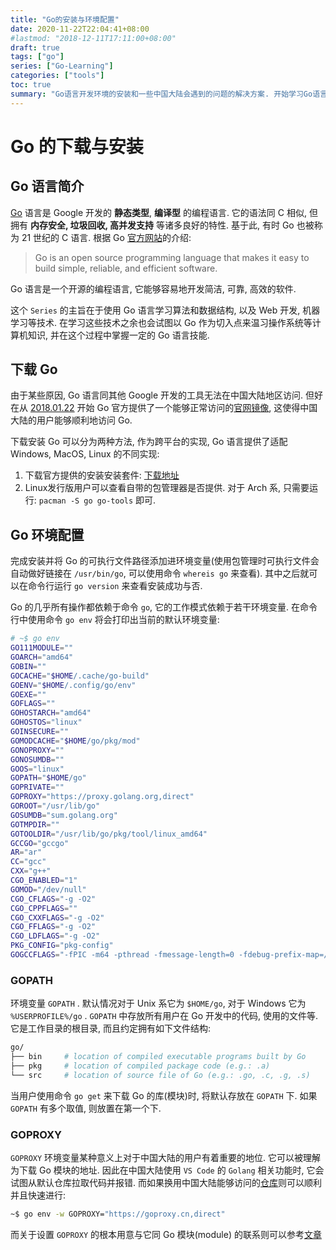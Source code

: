 ```yaml
---
title: "Go的安装与环境配置"
date: 2020-11-22T22:04:41+08:00
#lastmod: "2018-12-11T17:11:00+08:00"
draft: true
tags: ["go"]
series: ["Go-Learning"]
categories: ["tools"]
toc: true
summary: "Go语言开发环境的安装和一些中国大陆会遇到的问题的解决方案. 开始学习Go语言来丰富自己的知识和技能!"
---
```


# Go 的下载与安装

## Go 语言简介

[Go][1] 语言是 Google 开发的 **静态类型**, **编译型** 的编程语言. 它的语法同 C 相似, 但拥有 **内存安全, 垃圾回收, 高并发支持** 等诸多良好的特性. 基于此, 有时 Go 也被称为 21 世纪的 C 语言. 根据 Go [官方网站][2]的介绍:

> Go is an open source programming language that makes it easy to build simple, reliable, and efficient software. 

Go 语言是一个开源的编程语言, 它能够容易地开发简洁, 可靠, 高效的软件. 

这个 `Series` 的主旨在于使用 Go 语言学习算法和数据结构, 以及 Web 开发, 机器学习等技术. 在学习这些技术之余也会试图以 Go 作为切入点来温习操作系统等计算机知识, 并在这个过程中掌握一定的 Go 语言技能.

## 下载 Go

由于某些原因, Go 语言同其他 Google 开发的工具无法在中国大陆地区访问. 但好在从 [2018.01.22][4] 开始 Go 官方提供了一个能够正常访问的[官网镜像][3], 这使得中国大陆的用户能够顺利地访问 Go. 

下载安装 Go 可以分为两种方法, 作为跨平台的实现, Go 语言提供了适配 Windows, MacOS, Linux 的不同实现:

1.  下载官方提供的安装安装套件: [下载地址][5]
2.  Linux发行版用户可以查看自带的包管理器是否提供. 对于 Arch 系, 只需要运行: `pacman -S go go-tools` 即可.

## Go 环境配置

完成安装并将 Go 的可执行文件路径添加进环境变量(使用包管理时可执行文件会自动做好链接在 `/usr/bin/go`, 可以使用命令 `whereis go` 来查看). 其中之后就可以在命令行运行 `go version` 来查看安装成功与否. 

Go 的几乎所有操作都依赖于命令 `go`, 它的工作模式依赖于若干环境变量. 在命令行中使用命令 `go env` 将会打印出当前的默认环境变量:

```bash
# ~$ go env
GO111MODULE=""
GOARCH="amd64"
GOBIN=""
GOCACHE="$HOME/.cache/go-build"
GOENV="$HOME/.config/go/env"
GOEXE=""
GOFLAGS=""
GOHOSTARCH="amd64"
GOHOSTOS="linux"
GOINSECURE=""
GOMODCACHE="$HOME/go/pkg/mod"
GONOPROXY=""
GONOSUMDB=""
GOOS="linux"
GOPATH="$HOME/go"
GOPRIVATE=""
GOPROXY="https://proxy.golang.org,direct"
GOROOT="/usr/lib/go"
GOSUMDB="sum.golang.org"
GOTMPDIR=""
GOTOOLDIR="/usr/lib/go/pkg/tool/linux_amd64"
GCCGO="gccgo"
AR="ar"
CC="gcc"
CXX="g++"
CGO_ENABLED="1"
GOMOD="/dev/null"
CGO_CFLAGS="-g -O2"
CGO_CPPFLAGS=""
CGO_CXXFLAGS="-g -O2"
CGO_FFLAGS="-g -O2"
CGO_LDFLAGS="-g -O2"
PKG_CONFIG="pkg-config"
GOGCCFLAGS="-fPIC -m64 -pthread -fmessage-length=0 -fdebug-prefix-map=/tmp/go-build194656316=/tmp/go-build -gno-record-gcc-switches"
```

### GOPATH

环境变量 `GOPATH` . 默认情况对于 Unix 系它为 `$HOME/go`, 对于 Windows 它为 `%USERPROFILE%/go` . `GOPATH` 中存放所有用户在 Go 开发中的代码, 使用的文件等. 它是工作目录的根目录, 而且约定拥有如下文件结构:

```bash
go/
├── bin     # location of compiled executable programs built by Go
├── pkg     # location of compiled package code (e.g.: .a)
└── src     # location of source file of Go (e.g.: .go, .c, .g, .s)
```

当用户使用命令 `go get` 来下载 Go 的库(模块)时, 将默认存放在 `GOPATH` 下. 如果 `GOPATH` 有多个取值, 则放置在第一个下. 

### GOPROXY

`GOPROXY` 环境变量某种意义上对于中国大陆的用户有着重要的地位. 它可以被理解为下载 Go 模块的地址. 因此在中国大陆使用 `VS Code` 的 `Golang` 相关功能时, 它会试图从默认仓库拉取代码并报错. 而如果换用中国大陆能够访问的[仓库][6]则可以顺利并且快速进行:

```bash
~$ go env -w GOPROXY="https://goproxy.cn,direct"
```

而关于设置 `GOPROXY` 的根本用意与它同 Go 模块(module) 的联系则可以参考[文章][7]


[1]: https://en.wikipedia.org/wiki/Go_(programming_language)
[2]: https://golang.org/
[3]: https://golang.google.cn/
[4]: https://blog.golang.org/hello-china
[5]: https://golang.google.cn/dl/
[6]: https://goproxy.cn/
[7]: https://blog.golang.org/module-mirror-launch